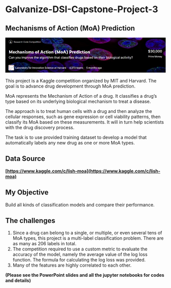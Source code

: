 # **Galvanize-DSI-Capstone-Project-3**


## **Mechanisms of Action (MoA) Prediction**

![](images/moa.jpg)

This project is a Kaggle competition organized by MIT and Harvard. The goal is to advance drug development through MoA prediction.

MoA represents the Mechanism of Action of a drug. It classifies a drug’s type based on its underlying biological mechanism to treat a disease. 

The approach is to treat human cells with a drug and then analyze the cellular responses, such as gene expression or cell viability patterns, then classify its MoA based on these measurements. It will in turn help scientists with the drug discovery process.

The task is to use provided training dataset to develop a model that automatically labels any new drug as one or more MoA types. 

## **Data Source**

**[https://www.kaggle.com/c/lish-moa](https://www.kaggle.com/c/lish-moa)**



## **My Objective** 

Build all kinds of classification models and compare their performance.


## **The challenges**

1. Since a drug can belong to a single, or multiple, or even several tens of MoA types, this project is a multi-label classification problem. There are as many as 206 labels in total. 
2. The competition required to use a custom metric to evaluate the accuracy of the model, namely the average value of the log loss function. The formula for calculating the log loss was provided.
3. Many of the features are highly correlated to each other.

**(Please see the PowerPoint slides and all the jupyter notebooks for codes and details)**




